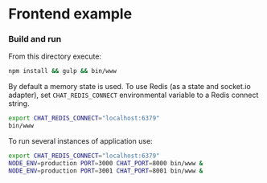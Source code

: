 
# Frontend example

### Build and run

From this directory execute:

```sh
npm install && gulp && bin/www
```

By default a memory state is used. To use Redis (as a state and
socket.io adapter), set `CHAT_REDIS_CONNECT` environmental variable to
a Redis connect string.

```sh
export CHAT_REDIS_CONNECT="localhost:6379"
bin/www
```

To run several instances of application use:

```sh
export CHAT_REDIS_CONNECT="localhost:6379"
NODE_ENV=production PORT=3000 CHAT_PORT=8000 bin/www &
NODE_ENV=production PORT=3001 CHAT_PORT=8001 bin/www &
```
